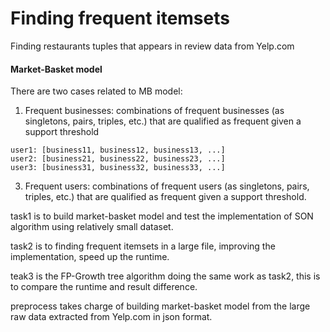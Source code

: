 # Finding frequent itemsets
Finding restaurants tuples that appears in review data from Yelp.com

#### Market-Basket model
There are two cases related to MB model:
  1. Frequent businesses: combinations of frequent businesses (as singletons, pairs, triples, etc.) that are qualified as frequent given a support threshold
```
user1: [business11, business12, business13, ...]
user2: [business21, business22, business23, ...]
user3: [business31, business32, business33, ...]
```
    
  3. Frequent users: combinations of frequent users (as singletons, pairs, triples, etc.) that are qualified as frequent given a support threshold.

task1 is to build market-basket model and test the implementation of SON algorithm using relatively small dataset.

task2 is to finding frequent itemsets in a large file, improving the implementation, speed up the runtime.

teak3 is the FP-Growth tree algorithm doing the same work as task2, this is to compare the runtime and result difference. 

preprocess takes charge of building market-basket model from the large raw data extracted from Yelp.com in json format.
